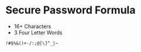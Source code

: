 # Secure Password Formula

* 16+ Characters
* 3 Four Letter Words

```ascii
!#$%&()+-/:;@[\]^_|~
```


